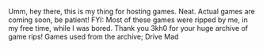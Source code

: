 Umm, hey there, this is my thing for hosting games. 
Neat.
Actual games are coming soon, be patient!
FYI: Most of these games were ripped by me, in my free time, while I was bored.
Thank you 3kh0 for your huge archive of game rips! Games used from the archive; Drive Mad
